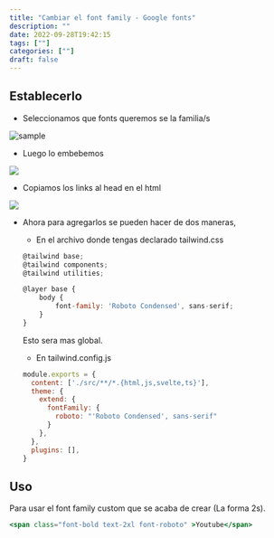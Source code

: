 ```yaml
---
title: "Cambiar el font family - Google fonts"
description: "" 
date: 2022-09-28T19:42:15
tags: [""]
categories: [""]
draft: false
---
```

## Establecerlo

- Seleccionamos que fonts queremos se la familia/s

![sample](C:\Users\batman\Documents\taller\book\book__txt\content\tailwind\tutorial\Screenshot%202022-04-05%20115003.png)

- Luego lo embebemos

![](C:\Users\batman\Documents\taller\book\book__txt\content\tailwind\tutorial\ded.png)

- Copiamos los links al head en el html

![](C:\Users\batman\Documents\taller\book\book__txt\content\tailwind\tutorial\html.png)

- Ahora para agregarlos se pueden hacer de dos maneras,
  
  - En el archivo donde tengas declarado tailwind.css
  
  ```jsx
  @tailwind base;
  @tailwind components;
  @tailwind utilities;
  
  @layer base {
      body {
          font-family: 'Roboto Condensed', sans-serif;
      }
  }
  ```
  
  Esto sera mas global.
  
  - En tailwind.config.js
  
  ```jsx
  module.exports = {
    content: ['./src/**/*.{html,js,svelte,ts}'],
    theme: {
      extend: {
        fontFamily: {
          roboto: "'Roboto Condensed', sans-serif"
        }
      },
    },
    plugins: [],
  }
  ```

## Uso

Para usar el font family custom que se acaba de crear (La forma 2s).

```jsx
<span class="font-bold text-2xl font-roboto" >Youtube</span>
```
